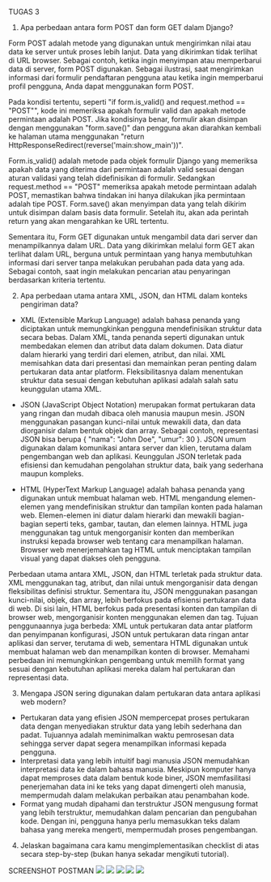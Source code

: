 TUGAS 3

1. Apa perbedaan antara form POST dan form GET dalam Django?

Form POST adalah metode yang digunakan untuk mengirimkan nilai atau data ke server untuk proses lebih lanjut. Data yang dikirimkan tidak terlihat di URL browser. Sebagai contoh, ketika ingin menyimpan atau memperbarui data di server, form POST digunakan. Sebagai ilustrasi, saat mengirimkan informasi dari formulir pendaftaran pengguna atau ketika ingin memperbarui profil pengguna, Anda dapat menggunakan form POST.

Pada kondisi tertentu, seperti "if form.is_valid() and request.method == "POST"", kode ini memeriksa apakah formulir valid dan apakah metode permintaan adalah POST. Jika kondisinya benar, formulir akan disimpan dengan menggunakan "form.save()" dan pengguna akan diarahkan kembali ke halaman utama menggunakan "return HttpResponseRedirect(reverse('main:show_main'))".

Form.is_valid() adalah metode pada objek formulir Django yang memeriksa apakah data yang diterima dari permintaan adalah valid sesuai dengan aturan validasi yang telah didefinisikan di formulir. Sedangkan request.method == "POST" memeriksa apakah metode permintaan adalah POST, memastikan bahwa tindakan ini hanya dilakukan jika permintaan adalah tipe POST. Form.save() akan menyimpan data yang telah dikirim untuk disimpan dalam basis data formulir. Setelah itu, akan ada perintah return yang akan mengarahkan ke URL tertentu.

Sementara itu, Form GET digunakan untuk mengambil data dari server dan menampilkannya dalam URL. Data yang dikirimkan melalui form GET akan terlihat dalam URL, berguna untuk permintaan yang hanya membutuhkan informasi dari server tanpa melakukan perubahan pada data yang ada. Sebagai contoh, saat ingin melakukan pencarian atau penyaringan berdasarkan kriteria tertentu.

2. Apa perbedaan utama antara XML, JSON, dan HTML dalam konteks pengiriman data?

- XML (Extensible Markup Language) adalah bahasa penanda yang diciptakan untuk memungkinkan pengguna mendefinisikan struktur data secara bebas. Dalam XML, tanda penanda seperti <tag> digunakan untuk membedakan elemen dan atribut data dalam dokumen. Data diatur dalam hierarki yang terdiri dari elemen, atribut, dan nilai. XML memisahkan data dari presentasi dan memainkan peran penting dalam pertukaran data antar platform. Fleksibilitasnya dalam menentukan struktur data sesuai dengan kebutuhan aplikasi adalah salah satu keunggulan utama XML.

- JSON (JavaScript Object Notation) merupakan format pertukaran data yang ringan dan mudah dibaca oleh manusia maupun mesin. JSON menggunakan pasangan kunci-nilai untuk mewakili data, dan data diorganisir dalam bentuk objek dan array. Sebagai contoh, representasi JSON bisa berupa { "nama": "John Doe", "umur": 30 }. JSON umum digunakan dalam komunikasi antara server dan klien, terutama dalam pengembangan web dan aplikasi. Keunggulan JSON terletak pada efisiensi dan kemudahan pengolahan struktur data, baik yang sederhana maupun kompleks.

- HTML (HyperText Markup Language) adalah bahasa penanda yang digunakan untuk membuat halaman web. HTML mengandung elemen-elemen yang mendefinisikan struktur dan tampilan konten pada halaman web. Elemen-elemen ini diatur dalam hierarki dan mewakili bagian-bagian seperti teks, gambar, tautan, dan elemen lainnya. HTML juga menggunakan tag untuk mengorganisir konten dan memberikan instruksi kepada browser web tentang cara menampilkan halaman. Browser web menerjemahkan tag HTML untuk menciptakan tampilan visual yang dapat diakses oleh pengguna.

Perbedaan utama antara XML, JSON, dan HTML terletak pada struktur data. XML menggunakan tag, atribut, dan nilai untuk mengorganisir data dengan fleksibilitas definisi struktur. Sementara itu, JSON menggunakan pasangan kunci-nilai, objek, dan array, lebih berfokus pada efisiensi pertukaran data di web. Di sisi lain, HTML berfokus pada presentasi konten dan tampilan di browser web, mengorganisir konten menggunakan elemen dan tag. Tujuan penggunaannya juga berbeda: XML untuk pertukaran data antar platform dan penyimpanan konfigurasi, JSON untuk pertukaran data ringan antar aplikasi dan server, terutama di web, sementara HTML digunakan untuk membuat halaman web dan menampilkan konten di browser. Memahami perbedaan ini memungkinkan pengembang untuk memilih format yang sesuai dengan kebutuhan aplikasi mereka dalam hal pertukaran dan representasi data.

3. Mengapa JSON sering digunakan dalam pertukaran data antara aplikasi web modern?

- Pertukaran data yang efisien
JSON mempercepat proses pertukaran data dengan menyediakan struktur data yang lebih sederhana dan padat. Tujuannya adalah meminimalkan waktu pemrosesan data sehingga server dapat segera menampilkan informasi kepada pengguna.
- Interpretasi data yang lebih intuitif bagi manusia
JSON memudahkan interpretasi data ke dalam bahasa manusia. Meskipun komputer hanya dapat memproses data dalam bentuk kode biner, JSON memfasilitasi penerjemahan data ini ke teks yang dapat dimengerti oleh manusia, mempermudah dalam melakukan perbaikan atau penambahan kode.
- Format yang mudah dipahami dan terstruktur
JSON mengusung format yang lebih terstruktur, memudahkan dalam pencarian dan pengubahan kode. Dengan ini, pengguna hanya perlu memasukkan teks dalam bahasa yang mereka mengerti, mempermudah proses pengembangan.

4. Jelaskan bagaimana cara kamu mengimplementasikan checklist di atas secara step-by-step (bukan hanya sekadar mengikuti tutorial).


SCREENSHOT POSTMAN
<img src="/tgs3//1.jpg">
<img src="/tgs3//2.jpg">
<img src="/tgs3//3.jpg">
<img src="/tgs3//4.jpg">
<img src="/tgs3//5.jpg">